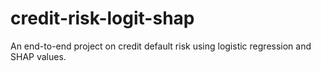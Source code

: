 # credit-risk-logit-shap
An end-to-end project on credit default risk using logistic regression and SHAP values.
